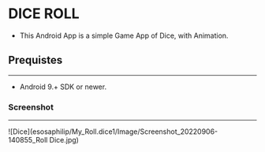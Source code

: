 # DICE ROLL

- This Android App is a simple Game App of Dice, with Animation.

## Prequistes
---

- Android 9.+ SDK or newer.

### Screenshot
---

![Dice](esosaphilip/My_Roll.dice1/Image/Screenshot_20220906-140855_Roll Dice.jpg)
